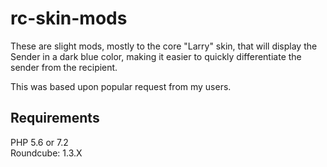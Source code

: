 # rc-skin-mods
These are slight mods, mostly to the core "Larry" skin, that will display the Sender in a dark blue color, making it easier to quickly differentiate the sender from the recipient.

This was based upon popular request from my users.

<b>Requirements</b>
---
PHP 5.6 or 7.2<br>
Roundcube: 1.3.X
